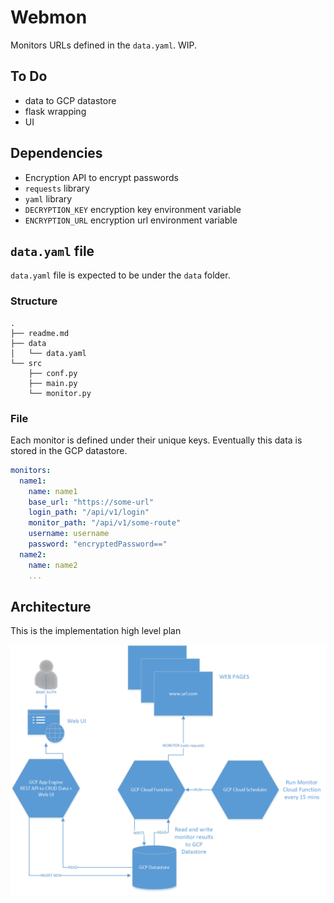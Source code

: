# Webmon

Monitors URLs defined in the `data.yaml`. WIP.

## To Do

- data to GCP datastore
- flask wrapping
- UI

## Dependencies

- Encryption API to encrypt passwords
- `requests` library
- `yaml` library
- `DECRYPTION_KEY` encryption key environment variable
- `ENCRYPTION_URL` encryption url environment variable

## `data.yaml` file

`data.yaml` file is expected to be under the `data` folder.

### Structure

```text
.
├── readme.md
├── data
│   └── data.yaml
└── src
    ├── conf.py
    ├── main.py
    └── monitor.py
```

### File

Each monitor is defined under their unique keys. Eventually this data is stored in the GCP datastore.

```yaml
monitors:
  name1:
    name: name1
    base_url: "https://some-url"
    login_path: "/api/v1/login"
    monitor_path: "/api/v1/some-route"
    username: username
    password: "encryptedPassword=="
  name2:
    name: name2
    ...
```

## Architecture

This is the implementation high level plan

![Architecure](/img/webmon.png)
